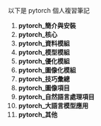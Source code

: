 以下是 pytorch 個人複習筆記

1. **pytorch_簡介與安裝**
2. **pytorch_核心**
3. **pytorch_資料模組**
4. **pytorch_模型模組**
5. **pytorch_優化模組**
6. **pytorch_圖像化模組**
7. **pytorch_技巧彙總**
8. **pytorch_圖像項目**
9. **pytorch_自然語言處理項目**
10. **pytorch_大語言模型應用**
11. **pytorch_其他**

